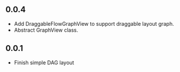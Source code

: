 ## 0.0.4

* Add DraggableFlowGraphView to support draggable layout graph.
* Abstract GraphView class.


## 0.0.1

* Finish simple DAG layout
